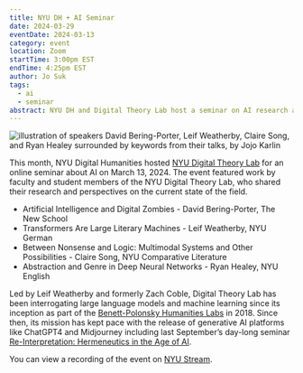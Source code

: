 ```yaml
---
title: NYU DH + AI Seminar
date: 2024-03-29
eventDate: 2024-03-13
category: event
location: Zoom
startTime: 3:00pm EST
endTime: 4:25pm EST
author: Jo Suk
tags:
  - ai
  - seminar
abstract: NYU DH and Digital Theory Lab host a seminar on AI research and current issues
---
```


<img src="https://nyu-dh.github.io/website-media/files/news/20240313-AIandDH-DigitalTheoryLab.jpg" class="is-pulled-right circle-128" alt="illustration of speakers David Bering-Porter, Leif Weatherby, Claire Song, and Ryan Healey surrounded by keywords from their talks, by Jojo Karlin"/>

This month, NYU Digital Humanities hosted [NYU Digital Theory Lab](https://digitalhumanities.nyu.edu/projects/digital-theory-lab/) for an online seminar about AI on March 13, 2024. The event featured work by faculty and student members of the NYU Digital Theory Lab, who shared their research and perspectives on the current state of the field.

- Artificial Intelligence and Digital Zombies - David Bering-Porter, The New School
- Transformers Are Large Literary Machines - Leif Weatherby, NYU German
- Between Nonsense and Logic: Multimodal Systems and Other Possibilities - Claire Song, NYU Comparative Literature
- Abstraction and Genre in Deep Neural Networks - Ryan Healey, NYU English

Led by Leif Weatherby and formerly Zach Coble, Digital Theory Lab has been interrogating large language models and machine learning since its inception as part of the [Benett-Polonsky Humanities Labs](https://hlabs.nyuhumanities.org/about/) in 2018. Since then, its mission has kept pace with the release of generative AI platforms like ChatGPT4 and Midjourney including last September’s day-long seminar [Re-Interpretation: Hermeneutics in the Age of AI](https://as.nyu.edu/departments/english/Events/fall-2023/re-interpretation--hermeneutics-in-the-age-of-ai.html).

You can view a recording of the event on [NYU Stream](https://stream.nyu.edu/media/t/1_biun5t5q).
